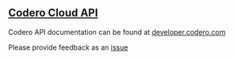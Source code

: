 ## [Codero Cloud API](http://developer.codero.com/)


Codero API documentation can be found at [developer.codero.com](http://developer.codero.com/)


Please provide feedback as an [issue](https://github.com/coderolabs/API/issues)
